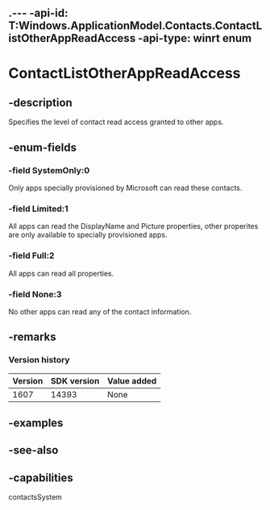 .---
-api-id: T:Windows.ApplicationModel.Contacts.ContactListOtherAppReadAccess
-api-type: winrt enum
---

<!-- Enumeration syntax
public enum Windows.ApplicationModel.Contacts.ContactListOtherAppReadAccess : int
-->

# ContactListOtherAppReadAccess

## -description
Specifies the level of contact read access granted to other apps.

## -enum-fields
### -field SystemOnly:0
Only apps specially provisioned by Microsoft can read these contacts.

### -field Limited:1
All apps can read the DisplayName and Picture properties, other properites are only available to specially provisioned apps.

### -field Full:2
All apps can read all properties.

### -field None:3
No other apps can read any of the contact information.


## -remarks

### Version history

| Version | SDK version | Value added |
| -- | -- | -- |
| 1607 | 14393 | None |

## -examples

## -see-also

## -capabilities
contactsSystem
